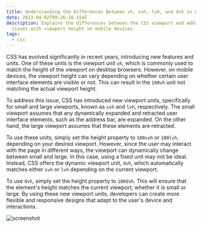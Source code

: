 ```yaml
---
title: Understanding the Differences Between vh, svh, lvh, and dvh in CSS
date: 2023-04-02T09:26:10.154Z
description: Explains the differences between the CSS viewport and address the
  issues with viewport height on mobile devices
tags:
  - css
---
```

CSS has evolved significantly in recent years, introducing new features and units. One of these units is the viewport unit `vh`, which is commonly used to match the height of the viewport on desktop browsers. However, on mobile devices, the viewport height can vary depending on whether certain user interface elements are visible or not. This can result in the `100vh` unit not matching the actual viewport height.

To address this issue, CSS has introduced new viewport units, specifically for small and large viewports, known as `svh` and `lvh`, respectively. The small viewport assumes that any dynamically expanded and retracted user interface elements, such as the address bar, are expanded. On the other hand, the large viewport assumes that these elements are retracted.

To use these units, simply set the height property to `100svh` or `100lvh`, depending on your desired viewport. However, since the user may interact with the page in different ways, the viewport can dynamically change between small and large. In this case, using a fixed unit may not be ideal. Instead, CSS offers the dynamic viewport unit, `dvh`, which automatically matches either `svh` or `lvh` depending on the current viewport.

To use `dvh`, simply set the height property to `100dvh`. This will ensure that the element's height matches the current viewport, whether it is small or large. By using these new viewport units, developers can create more flexible and responsive designs that adapt to the user's device and interactions.

![screenshot](https://www.terluinwebdesign.nl/en/wp-content/uploads/2022/03/incoming-20-new-css-viewport-units-svh-lvh-dvh-svw-lvw-dvw.png)